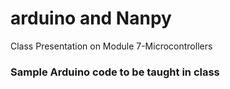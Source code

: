 # arduino and Nanpy
Class Presentation on Module 7-Microcontrollers
### Sample Arduino code to be taught in class
